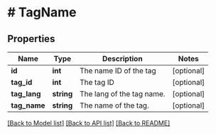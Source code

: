 # # TagName

## Properties

Name | Type | Description | Notes
------------ | ------------- | ------------- | -------------
**id** | **int** | The name ID of the tag | [optional]
**tag_id** | **int** | The tag ID | [optional]
**tag_lang** | **string** | The lang of the tag name. | [optional]
**tag_name** | **string** | The name of the tag. | [optional]

[[Back to Model list]](../../README.md#models) [[Back to API list]](../../README.md#endpoints) [[Back to README]](../../README.md)
